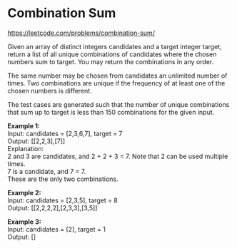 # Combination Sum
https://leetcode.com/problems/combination-sum/

Given an array of distinct integers candidates and a target integer target, return a list of all unique combinations of candidates where the chosen numbers sum to target. You may return the combinations in any order.

The same number may be chosen from candidates an unlimited number of times. Two combinations are unique if the 
frequency
 of at least one of the chosen numbers is different.

The test cases are generated such that the number of unique combinations that sum up to target is less than 150 combinations for the given input.

<b>Example 1:</b>\
Input: candidates = [2,3,6,7], target = 7\
Output: [[2,2,3],[7]]\
Explanation:\
2 and 3 are candidates, and 2 + 2 + 3 = 7. Note that 2 can be used multiple times.\
7 is a candidate, and 7 = 7.\
These are the only two combinations.

<b>Example 2:</b>\
Input: candidates = [2,3,5], target = 8\
Output: [[2,2,2,2],[2,3,3],[3,5]]

<b>Example 3:</b>\
Input: candidates = [2], target = 1\
Output: []